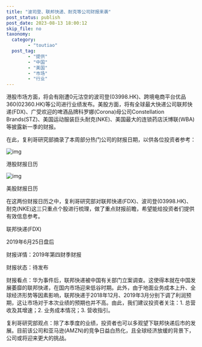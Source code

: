 ```yaml
---
title: "波司登、联邦快递、耐克等公司财报来袭"
post_status: publish
post_date: 2023-08-13 18:00:12
skip_file: no
taxonomy:
  category:
        - "toutiao"
  post_tag:
        - "提供"
        - "中国"
        - "美国"
        - "市场"
        - "行业"
---
```


港股市场方面，将会有刚遭0元沽空的波司登(03998.HK)、跨境电商平台优品360(02360.HK)等公司进行业绩发布。美股方面，将有全球最大快递公司联邦快递(FDX)、广受欢迎的啤酒品牌科罗娜(Corona)母公司Constellation Brands(STZ)、美国运动服装巨头耐克(NKE)、美国最大的连锁药店沃博联(WBA)等披露新一季的财报。

在此，复利哥研究部摘录了本周部分热门公司的财报日期，以供各位投资者参考：

![img](https://cdn.fendou.la/funstoutiao/2019/06/eddid.png)

港股财报日历

![img](https://cdn.fendou.la/funstoutiao/2019/06/eddid-1.png)

美股财报日历

在这两份财报日历之中，复利哥研究部对联邦快递(FDX)、波司登(03998.HK)、耐克(NKE)这三只重点个股进行梳理，做了重点财报前瞻，希望能给投资者们提供有效信息参考。

联邦快递(FDX)

2019年6月25日盘后

财报详情：2019年第四财季财报

财报状态：待发布

财报看点：华为事件后，联邦快递被中国有关部门立案调查。这使得本就在中国发展萎靡的联邦快递，在国内市场迎来低谷时期。此外，由于地面业务成本上升、全球经济形势等因素影响，联邦快递于2018年12月、2019年3月分别下调了利润预期，这让市场对于本次业绩的预期也并不高。由此，我们建议投资者关注：1. 总营收及其增速；2. 业务成本情况；3. 营收指引。

复利哥研究部观点：除了本季度的业绩，投资者也可以多观望下联邦快递后市的发展。目前该公司和亚马逊(AMZN)的竞争日益白热化，且全球经济放缓的背景下，公司或将迎来更大的挑战。
